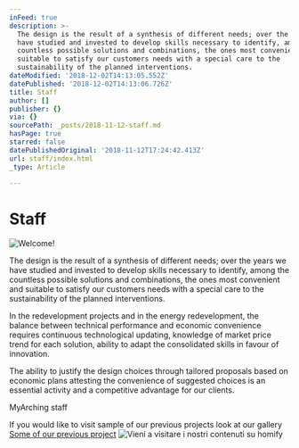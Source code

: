 ```yaml
---
inFeed: true
description: >-
  The design is the result of a synthesis of different needs; over the years we
  have studied and invested to develop skills necessary to identify, among the
  countless possible solutions and combinations, the ones most convenient and
  suitable to satisfy our customers needs with a special care to the
  sustainability of the planned interventions.
dateModified: '2018-12-02T14:13:05.552Z'
datePublished: '2018-12-02T14:13:06.726Z'
title: Staff
author: []
publisher: {}
via: {}
sourcePath: _posts/2018-11-12-staff.md
hasPage: true
starred: false
datePublishedOriginal: '2018-11-12T17:24:42.413Z'
url: staff/index.html
_type: Article

---
```

# Staff
![Welcome!](https://the-grid-user-content.s3-us-west-2.amazonaws.com/b9ae4551-0337-471f-9974-0b773200e956.jpg)

The design is the result of a synthesis of different needs; over the years we have studied and invested to develop skills necessary to identify, among the countless possible solutions and combinations, the ones most convenient and suitable to satisfy our customers needs with a special care to the sustainability of the planned interventions.

In the redevelopment projects and in the energy redevelopment, the balance between technical performance and economic convenience requires continuous technological updating, knowledge of market price trend for each solution, ability to adapt the consolidated skills in favour of innovation.

The ability to justify the design choices through tailored proposals based on economic plans attesting the convenience of suggested choices is an essential activity and a competitive advantage for our clients.

MyArching staff

If you would like to visit sample of our previous projects look at our gallery
[Some of our previous project][0]
![Vieni a visitare i nostri contenuti su homify](https://the-grid-user-content.s3-us-west-2.amazonaws.com/9663b80f-1816-4a5c-b242-1e93a88ffe1e.png)

[0]: https://www.archingstudio.org/myarchigportfoliohotel